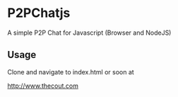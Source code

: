 # P2PChatjs

A simple P2P Chat for Javascript (Browser and NodeJS)

## Usage

Clone and navigate to index.html or soon at 

http://www.thecout.com